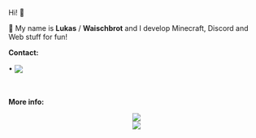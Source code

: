 Hi! 👋

:bust_in_silhouette: My name is **Lukas** / **Waischbrot** and I develop Minecraft, Discord and Web stuff for fun!

<div>
<p>
  <b>
    Contact:
  </b>
</p>

  •	<a href="mailto:waischbrot@quantentunnel.de">
      <img align="center" src="https://img.shields.io/badge/waischbrot@quantentunnel.de-0A0A0A?style=for-the-badge&logo=microsoft-outlook&logoColor=white">
    </a>
</div>
ﾠ
<p>
  <b>
    More info:
  </b>
</p>

<div align="center">
  <a href="https://github.com/Waischbrot">
    <img src="https://komarev.com/ghpvc/?username=Waischbrot&style=for-the-badge">
  </a>
</div>

<div align="center">
  <a href="https://github.com/Waischbrot">
    <img align="center" src="https://github-readme-stats.vercel.app/api?username=Waischbrot&repo=Waischbrot&count_private=true&include_all_commits=true&show_icons=true&theme=midnight-purple&card_width=1080">
  </a>
</div>

